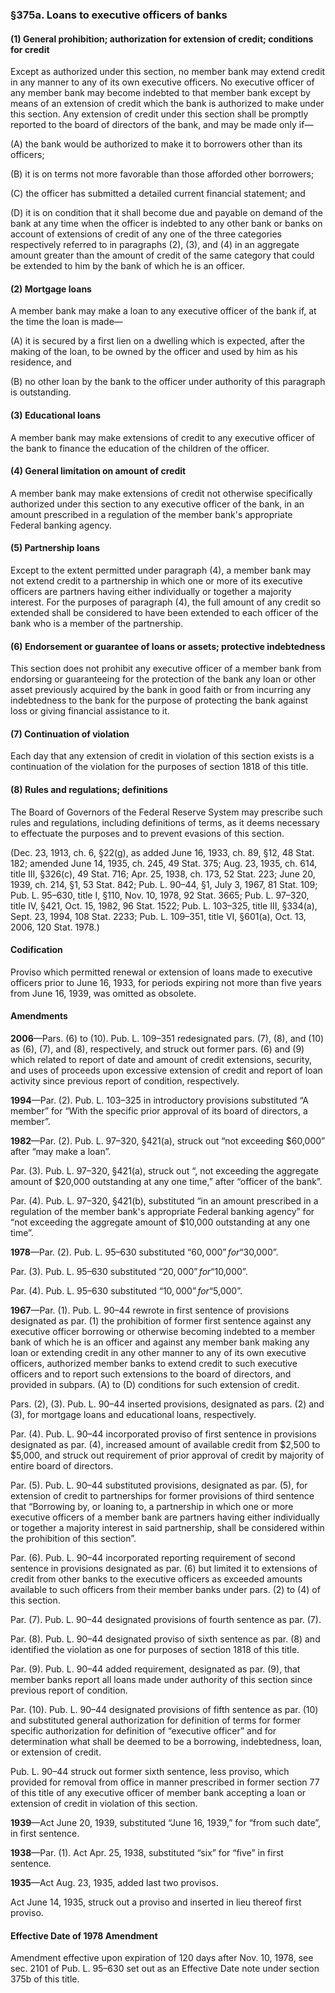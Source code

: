 ### §375a. Loans to executive officers of banks ###

#### (1) General prohibition; authorization for extension of credit; conditions for credit ####

Except as authorized under this section, no member bank may extend credit in any manner to any of its own executive officers. No executive officer of any member bank may become indebted to that member bank except by means of an extension of credit which the bank is authorized to make under this section. Any extension of credit under this section shall be promptly reported to the board of directors of the bank, and may be made only if—

(A) the bank would be authorized to make it to borrowers other than its officers;

(B) it is on terms not more favorable than those afforded other borrowers;

(C) the officer has submitted a detailed current financial statement; and

(D) it is on condition that it shall become due and payable on demand of the bank at any time when the officer is indebted to any other bank or banks on account of extensions of credit of any one of the three categories respectively referred to in paragraphs (2), (3), and (4) in an aggregate amount greater than the amount of credit of the same category that could be extended to him by the bank of which he is an officer.

#### (2) Mortgage loans ####

A member bank may make a loan to any executive officer of the bank if, at the time the loan is made—

(A) it is secured by a first lien on a dwelling which is expected, after the making of the loan, to be owned by the officer and used by him as his residence, and

(B) no other loan by the bank to the officer under authority of this paragraph is outstanding.

#### (3) Educational loans ####

A member bank may make extensions of credit to any executive officer of the bank to finance the education of the children of the officer.

#### (4) General limitation on amount of credit ####

A member bank may make extensions of credit not otherwise specifically authorized under this section to any executive officer of the bank, in an amount prescribed in a regulation of the member bank's appropriate Federal banking agency.

#### (5) Partnership loans ####

Except to the extent permitted under paragraph (4), a member bank may not extend credit to a partnership in which one or more of its executive officers are partners having either individually or together a majority interest. For the purposes of paragraph (4), the full amount of any credit so extended shall be considered to have been extended to each officer of the bank who is a member of the partnership.

#### (6) Endorsement or guarantee of loans or assets; protective indebtedness ####

This section does not prohibit any executive officer of a member bank from endorsing or guaranteeing for the protection of the bank any loan or other asset previously acquired by the bank in good faith or from incurring any indebtedness to the bank for the purpose of protecting the bank against loss or giving financial assistance to it.

#### (7) Continuation of violation ####

Each day that any extension of credit in violation of this section exists is a continuation of the violation for the purposes of section 1818 of this title.

#### (8) Rules and regulations; definitions ####

The Board of Governors of the Federal Reserve System may prescribe such rules and regulations, including definitions of terms, as it deems necessary to effectuate the purposes and to prevent evasions of this section.

(Dec. 23, 1913, ch. 6, §22(g), as added June 16, 1933, ch. 89, §12, 48 Stat. 182; amended June 14, 1935, ch. 245, 49 Stat. 375; Aug. 23, 1935, ch. 614, title III, §326(c), 49 Stat. 716; Apr. 25, 1938, ch. 173, 52 Stat. 223; June 20, 1939, ch. 214, §1, 53 Stat. 842; Pub. L. 90–44, §1, July 3, 1967, 81 Stat. 109; Pub. L. 95–630, title I, §110, Nov. 10, 1978, 92 Stat. 3665; Pub. L. 97–320, title IV, §421, Oct. 15, 1982, 96 Stat. 1522; Pub. L. 103–325, title III, §334(a), Sept. 23, 1994, 108 Stat. 2233; Pub. L. 109–351, title VI, §601(a), Oct. 13, 2006, 120 Stat. 1978.)

#### Codification ####

Proviso which permitted renewal or extension of loans made to executive officers prior to June 16, 1933, for periods expiring not more than five years from June 16, 1939, was omitted as obsolete.

#### Amendments ####

**2006**—Pars. (6) to (10). Pub. L. 109–351 redesignated pars. (7), (8), and (10) as (6), (7), and (8), respectively, and struck out former pars. (6) and (9) which related to report of date and amount of credit extensions, security, and uses of proceeds upon excessive extension of credit and report of loan activity since previous report of condition, respectively.

**1994**—Par. (2). Pub. L. 103–325 in introductory provisions substituted “A member” for “With the specific prior approval of its board of directors, a member”.

**1982**—Par. (2). Pub. L. 97–320, §421(a), struck out “not exceeding $60,000” after “may make a loan”.

Par. (3). Pub. L. 97–320, §421(a), struck out “, not exceeding the aggregate amount of $20,000 outstanding at any one time,” after “officer of the bank”.

Par. (4). Pub. L. 97–320, §421(b), substituted “in an amount prescribed in a regulation of the member bank's appropriate Federal banking agency” for “not exceeding the aggregate amount of $10,000 outstanding at any one time”.

**1978**—Par. (2). Pub. L. 95–630 substituted “$60,000” for “$30,000”.

Par. (3). Pub. L. 95–630 substituted “$20,000” for “$10,000”.

Par. (4). Pub. L. 95–630 substituted “$10,000” for “$5,000”.

**1967**—Par. (1). Pub. L. 90–44 rewrote in first sentence of provisions designated as par. (1) the prohibition of former first sentence against any executive officer borrowing or otherwise becoming indebted to a member bank of which he is an officer and against any member bank making any loan or extending credit in any other manner to any of its own executive officers, authorized member banks to extend credit to such executive officers and to report such extensions to the board of directors, and provided in subpars. (A) to (D) conditions for such extension of credit.

Pars. (2), (3). Pub. L. 90–44 inserted provisions, designated as pars. (2) and (3), for mortgage loans and educational loans, respectively.

Par. (4). Pub. L. 90–44 incorporated proviso of first sentence in provisions designated as par. (4), increased amount of available credit from $2,500 to $5,000, and struck out requirement of prior approval of credit by majority of entire board of directors.

Par. (5). Pub. L. 90–44 substituted provisions, designated as par. (5), for extension of credit to partnerships for former provisions of third sentence that “Borrowing by, or loaning to, a partnership in which one or more executive officers of a member bank are partners having either individually or together a majority interest in said partnership, shall be considered within the prohibition of this section”.

Par. (6). Pub. L. 90–44 incorporated reporting requirement of second sentence in provisions designated as par. (6) but limited it to extensions of credit from other banks to the executive officers as exceeded amounts available to such officers from their member banks under pars. (2) to (4) of this section.

Par. (7). Pub. L. 90–44 designated provisions of fourth sentence as par. (7).

Par. (8). Pub. L. 90–44 designated proviso of sixth sentence as par. (8) and identified the violation as one for purposes of section 1818 of this title.

Par. (9). Pub. L. 90–44 added requirement, designated as par. (9), that member banks report all loans made under authority of this section since previous report of condition.

Par. (10). Pub. L. 90–44 designated provisions of fifth sentence as par. (10) and substituted general authorization for definition of terms for former specific authorization for definition of “executive officer” and for determination what shall be deemed to be a borrowing, indebtedness, loan, or extension of credit.

Pub. L. 90–44 struck out former sixth sentence, less proviso, which provided for removal from office in manner prescribed in former section 77 of this title of any executive officer of member bank accepting a loan or extension of credit in violation of this section.

**1939**—Act June 20, 1939, substituted “June 16, 1939,” for “from such date”, in first sentence.

**1938**—Par. (1). Act Apr. 25, 1938, substituted “six” for “five” in first sentence.

**1935**—Act Aug. 23, 1935, added last two provisos.

Act June 14, 1935, struck out a proviso and inserted in lieu thereof first proviso.

#### Effective Date of 1978 Amendment ####

Amendment effective upon expiration of 120 days after Nov. 10, 1978, see sec. 2101 of Pub. L. 95–630 set out as an Effective Date note under section 375b of this title.